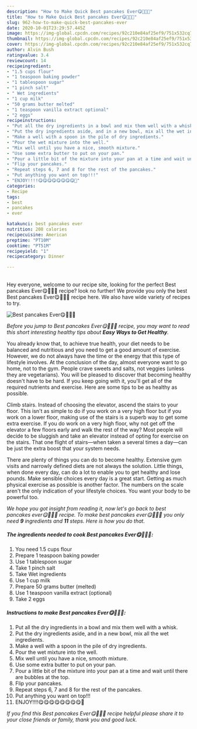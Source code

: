```yaml
---
description: "How to Make Quick Best pancakes Ever😋🥞🥞🥞"
title: "How to Make Quick Best pancakes Ever😋🥞🥞🥞"
slug: 962-how-to-make-quick-best-pancakes-ever
date: 2020-10-01T23:29:57.445Z
image: https://img-global.cpcdn.com/recipes/92c210e84af25ef9/751x532cq70/best-pancakes-ever😋🥞🥞🥞-recipe-main-photo.jpg
thumbnail: https://img-global.cpcdn.com/recipes/92c210e84af25ef9/751x532cq70/best-pancakes-ever😋🥞🥞🥞-recipe-main-photo.jpg
cover: https://img-global.cpcdn.com/recipes/92c210e84af25ef9/751x532cq70/best-pancakes-ever😋🥞🥞🥞-recipe-main-photo.jpg
author: Alvin Bush
ratingvalue: 3.4
reviewcount: 14
recipeingredient:
- "1.5 cups flour"
- "1 teaspoon baking powder"
- "1 tablespoon sugar"
- "1 pinch salt"
- " Wet ingredients"
- "1 cup milk"
- "50 grams butter melted"
- "1 teaspoon vanilla extract optional"
- "2 eggs"
recipeinstructions:
- "Put all the dry ingredients in a bowl and mix them well with a whisk."
- "Put the dry ingredients aside, and in a new bowl, mix all the wet ingredients."
- "Make a well with a spoon in the pile of dry ingredients."
- "Pour the wet mixture into the well."
- "Mix well until you have a nice, smooth mixture."
- "Use some extra butter to put on your pan."
- "Pour a little bit of the mixture into your pan at a time and wait until there are bubbles at the top."
- "Flip your pancakes."
- "Repeat steps 6, 7 and 8 for the rest of the pancakes."
- "Put anything you want on top!!!"
- "ENJOY!!!!😋😋😋😋😋😋😋😋🥞"
categories:
- Recipe
tags:
- best
- pancakes
- ever

katakunci: best pancakes ever 
nutrition: 208 calories
recipecuisine: American
preptime: "PT10M"
cooktime: "PT51M"
recipeyield: "1"
recipecategory: Dinner

---
```

<br>
Hey everyone, welcome to our recipe site, looking for the perfect Best pancakes Ever😋🥞🥞🥞 recipe? look no further! We provide you only the best Best pancakes Ever😋🥞🥞🥞 recipe here. We also have wide variety of recipes to try.
<br>


![Best pancakes Ever😋🥞🥞🥞](https://img-global.cpcdn.com/recipes/92c210e84af25ef9/751x532cq70/best-pancakes-ever😋🥞🥞🥞-recipe-main-photo.jpg)

<i>Before you jump to Best pancakes Ever😋🥞🥞🥞 recipe, you may want to read this short interesting healthy tips about <strong>Easy Ways to Get Healthy</strong>.</i>

You already know that, to achieve true health, your diet needs to be balanced and nutritious and you need to get a good amount of exercise. However, we do not always have the time or the energy that this type of lifestyle involves. At the conclusion of the day, almost everyone want to go home, not to the gym. People crave sweets and salts, not veggies (unless they are vegetarians). You will be pleased to discover that becoming healthy doesn't have to be hard. If you keep going with it, you'll get all of the required nutrients and exercise. Here are some tips to be as healthy as possible.

Climb stairs. Instead of choosing the elevator, ascend the stairs to your floor. This isn't as simple to do if you work on a very high floor but if you work on a lower floor, making use of the stairs is a superb way to get some extra exercise. If you do work on a very high floor, why not get off the elevator a few floors early and walk the rest of the way? Most people will decide to be sluggish and take an elevator instead of opting for exercise on the stairs. That one flight of stairs—when taken a several times a day—can be just the extra boost that your system needs. 

There are plenty of things you can do to become healthy. Extensive gym visits and narrowly defined diets are not always the solution. Little things, when done every day, can do a lot to enable you to get healthy and lose pounds. Make sensible choices every day is a great start. Getting as much physical exercise as possible is another factor. The numbers on the scale aren't the only indication of your lifestyle choices. You want your body to be powerful too. 


<i>We hope you got insight from reading it, now let's go back to best pancakes ever😋🥞🥞🥞 recipe. To make best pancakes ever😋🥞🥞🥞 you only need <strong>9</strong> ingredients and <strong>11</strong> steps. Here is how you do that.
</i>

##### The ingredients needed to cook Best pancakes Ever😋🥞🥞🥞:

1. You need 1.5 cups flour
1. Prepare 1 teaspoon baking powder
1. Use 1 tablespoon sugar
1. Take 1 pinch salt
1. Take  Wet ingredients
1. Use 1 cup milk
1. Prepare 50 grams butter (melted)
1. Use 1 teaspoon vanilla extract (optional)
1. Take 2 eggs


##### Instructions to make Best pancakes Ever😋🥞🥞🥞:

1. Put all the dry ingredients in a bowl and mix them well with a whisk.
1. Put the dry ingredients aside, and in a new bowl, mix all the wet ingredients.
1. Make a well with a spoon in the pile of dry ingredients.
1. Pour the wet mixture into the well.
1. Mix well until you have a nice, smooth mixture.
1. Use some extra butter to put on your pan.
1. Pour a little bit of the mixture into your pan at a time and wait until there are bubbles at the top.
1. Flip your pancakes.
1. Repeat steps 6, 7 and 8 for the rest of the pancakes.
1. Put anything you want on top!!!
1. ENJOY!!!!😋😋😋😋😋😋😋😋🥞


<i>If you find this Best pancakes Ever😋🥞🥞🥞 recipe helpful please share it to your close friends or family, thank you and good luck.</i>
